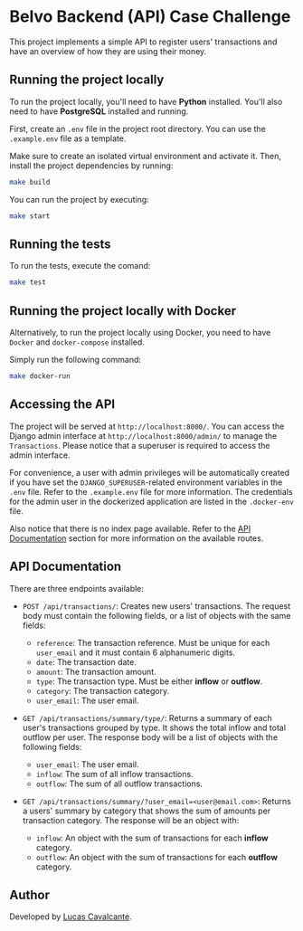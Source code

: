 # Belvo Backend (API) Case Challenge

This project implements a simple API to register users' transactions and have an overview of how they are using their money.

## Running the project locally

To run the project locally, you'll need to have **Python** installed. You'll also need to have **PostgreSQL** installed and running.

First, create an `.env` file in the project root directory. You can use the `.example.env` file as a template.

Make sure to create an isolated virtual environment and activate it. Then, install the project dependencies by running:

```bash
make build
```

You can run the project by executing:

```bash
make start
```

## Running the tests

To run the tests, execute the comand:

```bash
make test
```

## Running the project locally with Docker

Alternatively, to run the project locally using Docker, you need to have `Docker` and `docker-compose` installed.

Simply run the following command:

```bash
make docker-run
```

## Accessing the API

The project will be served at `http://localhost:8000/`. You can access the Django admin interface at `http://localhost:8000/admin/` to manage the `Transactions`. Please notice that a superuser is required to access the admin interface.

For convenience, a user with admin privileges will be automatically created if you have set the `DJANGO_SUPERUSER`-related environment variables in the `.env` file. Refer to the `.example.env` file for more information. The credentials for the admin user in the dockerized application are listed in the `.docker-env` file.

Also notice that there is no index page available. Refer to the [API Documentation](#api-documentation) section for more information on the available routes.

## API Documentation

There are three endpoints available:

- `POST /api/transactions/`: Creates new users' transactions. The request body must contain the following fields, or a list of objects with the same fields:
    - `reference`: The transaction reference. Must be unique for each `user_email` and it must contain 6 alphanumeric digits.
    - `date`: The transaction date.
    - `amount`: The transaction amount.
    - `type`: The transaction type. Must be either **inflow** or **outflow**.
    - `category`: The transaction category.
    - `user_email`: The user email.

- `GET /api/transactions/summary/type/`: Returns a summary of each user's transactions grouped by type. It shows the total inflow and total outflow per user. The response body will be a list of objects with the following fields:
    - `user_email`: The user email.
    - `inflow`: The sum of all inflow transactions.
    - `outflow`: The sum of all outflow transactions.

- `GET /api/transactions/summary/?user_email=<user@email.com>`: Returns a users' summary by category that shows the sum of amounts per transaction category. The response will be an object with:
    - `inflow`: An object with the sum of transactions for each **inflow** category.
    - `outflow`: An object with the sum of transactions for each **outflow** category.

## Author

Developed by [Lucas Cavalcante](https://github.com/CavalcanteLucas).
